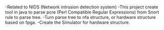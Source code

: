 -Related to NIDS (Network intrusion detection system)
-This project create tool in java to parse pcre (Perl Compatible Regular Expressions) from Snort rule to parse tree.
-Turn parse tree to nfa structure, or hardware structure based on fpga.
-Create the Simulator for  hardware structure.